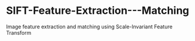 # SIFT-Feature-Extraction---Matching
Image feature extraction and matching using Scale-Invariant Feature Transform
